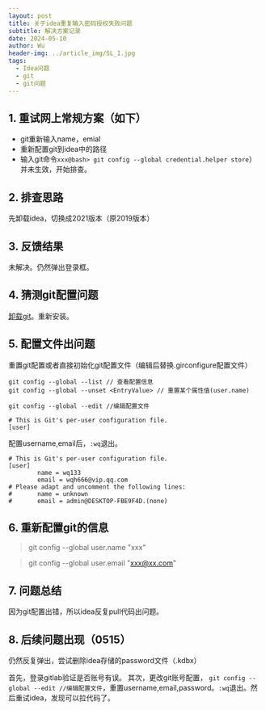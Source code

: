 ```yaml
---
layout: post
title: 关于idea重复输入密码授权失败问题
subtitle: 解决方案记录
date: 2024-05-10
author: Wu
header-img: ../article_img/SL_1.jpg
tags:
  - Idea问题
  - git
  - git问题
---
```


## 1. 重试网上常规方案（如下）

- git重新输入name，emial
- 重新配置git到idea中的路径
- 输入git命令`xxx@bash> git config --global credential.helper store`）
并未生效，开始排查。
## 2. 排查思路
先卸载idea，切换成2021版本（原2019版本）
## 3. 反馈结果
未解决。仍然弹出登录框。
## 4. 猜测git配置问题
[卸载git](https://blog.csdn.net/weixin_43306271/article/details/121735153)。重新安装。
## 5. 配置文件出问题
重置git配置或者直接初始化git配置文件（编辑后替换.girconfigure配置文件）
```shell
git config --global --list // 查看配置信息 
git config --global --unset <EntryValue> // 重置某个属性值(user.name)
```

 `git config --global --edit //编辑配置文件`
```shell
# This is Git's per-user configuration file.
[user]
```
配置username,email后，`:wq`退出。
```shell
# This is Git's per-user configuration file.
[user]
        name = wq133
        email = wqh666@vip.qq.com
# Please adapt and uncomment the following lines:
#       name = unknown
#       email = admin@DESKTOP-FBE9F4D.(none)
```
## 6. 重新配置git的信息
> git config --global user.name "xxx"

>git config --global user.email "xxx@xx.com"

## 7. 问题总结
因为git配置出错，所以idea反复pull代码出问题。
## 8. 后续问题出现（0515）
仍然反复弹出，尝试删除idea存储的password文件（.kdbx）

首先，登录gitlab验证是否账号有误。
其次，更改git账号配置， `git config --global --edit //编辑配置文件`，重置username,email,password。`:wq`退出。然后重试idea，发现可以拉代码了。
